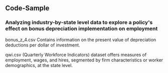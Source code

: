 ## Code-Sample

### Analyzing industry-by-state level data to explore a policy's effect on bonus depreciation implementation on employment

bonus_z_4.csv Contains information on the present value of depreciation deductions per dollar of investment.

qwi.csv (Quarterly Workforce Indicators) dataset offers measures of employment, wages, and hires, segmented by firm characteristics or worker demographics, at the state level.
